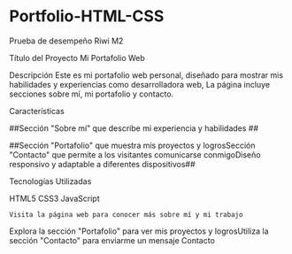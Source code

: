 # Portfolio-HTML-CSS #
Prueba de desempeño Riwi M2

Título del Proyecto
Mi Portafolio Web

Descripción
Este es mi portafolio web personal, diseñado para mostrar mis habilidades y experiencias como desarrolladora web, La página incluye secciones sobre mí, mi portafolio y contacto.

Características

##Sección "Sobre mí" que describe mi experiencia y habilidades ##

##Sección "Portafolio" que muestra mis proyectos y logrosSección "Contacto" que permite a los visitantes comunicarse conmigoDiseño responsivo y adaptable a diferentes dispositivos##

Tecnologías Utilizadas

HTML5 
CSS3
JavaScript 


    Visita la página web para conocer más sobre mí y mi trabajo

Explora la sección "Portafolio" para ver mis proyectos y logrosUtiliza la sección "Contacto" para enviarme un mensaje
Contacto

  
﻿
